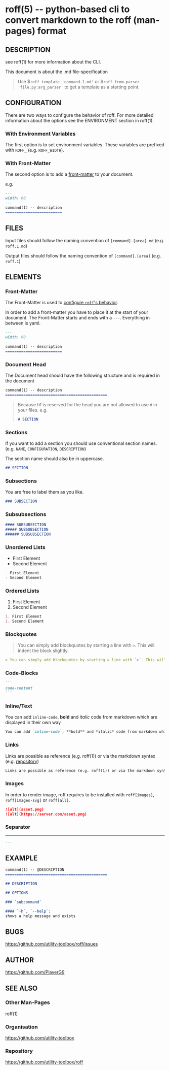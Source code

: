 roff(5) -- python-based cli to convert markdown to the roff (man-pages) format
=============================================

## DESCRIPTION

see roff(1) for more information about the CLI.

This document is about the .md file-specification

> Use $`roff template 'command.1.md'` or $`roff from-parser 'file.py:arg_parser'` to get a template as a starting point.


## CONFIGURATION

There are two ways to configure the behavior of roff.
For more detailed information about the options see the ENVIRONMENT section in roff(1).

### With Environment Variables

The first option is to set environment variables. These variables are prefixed with `ROFF_` (e.g. `ROFF_WIDTH`).

### With Front-Matter

The second option is to add a [front-matter](#front-matter) to your document.

e.g.

```markdown
---
width: 60
---
command(1) -- description
=========================
```

## FILES

Input files should follow the naming convention of `[command].[area].md` (e.g. `roff.1.md`)

Output files should follow the naming convention of `[command].[area]` (e.g. `roff.1`)

## ELEMENTS

### Front-Matter

The Front-Matter is used to [configure `roff`'s behavior](#configuration).

In order to add a front-matter you have to place it at the start of your document.
The Front-Matter starts and ends with a `---`.
Everything in between is yaml.

```markdown
---
width: 60
---
command(1) -- description
=========================
```

### Document Head

The Document head should have the following structure and is required in the document

```markdown
command(1) -- description
=============================================
```

> Because h1 is reserved for the head you are not allowed to use `#` in your files.
> e.g.
> ```markdown
> # SECTION
> ```

### Sections

If you want to add a section you should use conventional section names. (e.g. `NAME`, `CONFIGURATION`, `DESCRIPTION`)

The section name should also be in uppercase.

```markdown
## SECTION
```

### Subsections

You are free to label them as you like.

```markdown
### SUBSECTION
```

### Subsubsections

```markdown
#### SUBSUBSECTION
##### SUBSUBSECTION
###### SUBSUBSECTION
```

### Unordered Lists

- First Element
- Second Element

```markdown
- First Element
- Second Element
```

### Ordered Lists

1. First Element
2. Second Element

```markdown
1. First Element
2. Second Element
```

### Blockquotes

> You can simply add blockquotes by starting a line with `>`. This will indent the block slightly.

```markdown
> You can simply add blockquotes by starting a line with `>`. This will indent the block slightly.
```

### Code-Blocks

````markdown
```
code-content
```
````

### Inline/Text

You can add `inline-code`, **bold** and *italic* code from markdown which are displayed in their own way

```markdown
You can add `inline-code`, **bold** and *italic* code from markdown which are displayed in their own way
```

### Links

Links are possible as reference (e.g. roff(1)) or via the markdown syntax (e.g. [repository](https://github.com/utiltiy-toolbox/roff))

```markdown
Links are possible as reference (e.g. roff(1)) or via the markdown syntax (e.g. [repository](https://github.com/utiltiy-toolbox/roff))
```

### Images

In order to render image, roff requires to be installed with `roff[images]`, `roff[images-svg]` or `roff[all]`.

```markdown
![alt](asset.png)
![alt](https://server.com/asset.png)
```

### Separator

---

```markdown
---
```

## EXAMPLE

````markdown
command(1) -- @DESCRIPTION
=============================================

## DESCRIPTION

## OPTIONS

### `subcommand`

#### `-h`, `--help`:
shows a help message and exists
````

## BUGS
<https://github.com/utility-toolbox/roff/issues>

## AUTHOR
<https://github.com/PlayerG9>

## SEE ALSO

### Other Man-Pages
roff(1)

### Organisation
<https://github.com/utility-toolbox>

### Repository
<https://github.com/utility-toolbox/roff>
